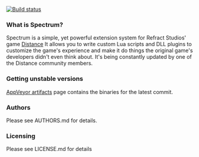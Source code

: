 [![Build status](https://ci.appveyor.com/api/projects/status/5uvu1nmf3js0po7j?svg=true)](https://ci.appveyor.com/project/Ciastex/spectrum)  

### What is Spectrum?
Spectrum is a simple, yet powerful extension system for Refract Studios' game 
[Distance](http://survivethedistance.com/)
It allows you to write custom Lua scripts and DLL plugins to customize the
game's experience and make it do things the original game's developers didn't 
even think about. It's being constantly updated by one of the Distance community
members.

### Getting unstable versions
[AppVeyor artifacts](https://ci.appveyor.com/project/Ciastex/spectrum/build/artifacts) page contains the binaries for the latest commit.

### Authors
Please see AUTHORS.md for details.

### Licensing
Please see LICENSE.md for details

